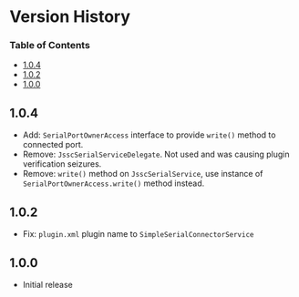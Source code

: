 # Version History

[TOC]: #

### Table of Contents
- [1.0.4](#104)
- [1.0.2](#102)
- [1.0.0](#100)

## 1.0.4

* Add: `SerialPortOwnerAccess` interface to provide `write()` method to connected port.
* Remove: `JsscSerialServiceDelegate`. Not used and was causing plugin verification seizures.
* Remove: `write()` method on `JsscSerialService`, use instance of
  `SerialPortOwnerAccess.write()` method instead.

## 1.0.2

* Fix: `plugin.xml` plugin name to `SimpleSerialConnectorService`

## 1.0.0

* Initial release
